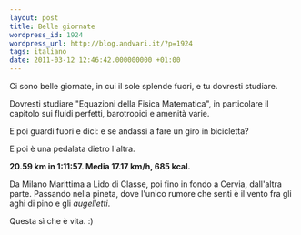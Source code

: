 ```yaml
---
layout: post
title: Belle giornate
wordpress_id: 1924
wordpress_url: http://blog.andvari.it/?p=1924
tags: italiano
date: 2011-03-12 12:46:42.000000000 +01:00
---
```

Ci sono belle giornate, in cui il sole splende fuori, e tu dovresti studiare.

Dovresti studiare "Equazioni della Fisica Matematica", in particolare il capitolo sui fluidi perfetti, barotropici e amenità varie.

E poi guardi fuori e dici: e se andassi a fare un giro in bicicletta?

E poi è una pedalata dietro l'altra.

<strong>20.59 km in 1:11:57. Media 17.17 km/h, 685 kcal.</strong>

Da Milano Marittima a Lido di Classe, poi fino in fondo a Cervia, dall'altra parte. Passando nella pineta, dove l'unico rumore che senti è il vento fra gli aghi di pino e gli <em>augelletti</em>.

Questa sì che è vita. :)
